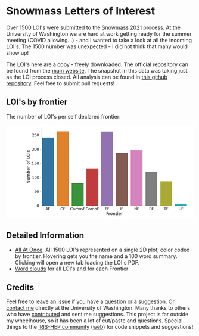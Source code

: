 # Snowmass Letters of Interest

Over 1500 LOI's were submitted to the [Snowmass 2021](https://snowmass21.org/) process. At the University of Washington we are hard at work getting ready for the summer meeting (COVID allowing...) - and I wanted to take a look at all the incoming LOI's. The 1500 number was unexpected - I did not think that many would show up!

The LOI's here are a copy - freely downloaded. The official repository can be found from the [main website](https://snowmass21.org/). The snapshot in this data was taking just as the LOI process closed. All analysis can be found in [this github repository](https://github.com/gordonwatts/snowmass-loi-words). Feel free to submit pull requests!

## LOI's by frontier

The number of LOI's per self declared frontier:

![The number of LOI's submitted in each Frontier](assets/images/lois-by-frontier.png)

## Detailed Information

- [All At Once](scatter/scatter.html): All 1500 LOI's represented on a single 2D plot, color coded by frontier. Hovering gets you the name and a 100 word summary. Clicking will open a new tab loading the LOI's PDF.
- [Word clouds](wordcloud) for all LOI's and for each Frontier

## Credits

Feel free to [leave an issue](https://github.com/gordonwatts/snowmass-loi-words/issues) if you have a question or a suggestion. Or [contact me](https://phys.washington.edu/people/gordon-watts) directly at the University of Washington. Many thanks to others who have [contributed](https://github.com/gordonwatts/snowmass-loi-words/graphs/contributors) and sent me suggestions. This project is far outside my wheelhouse, so it has been a lot of cut/paste and questions. Special things to the [IRIS-HEP community](https://twitter.com/iris_hep) ([web](https://iris-hep.org)) for code snippets and suggestions!
